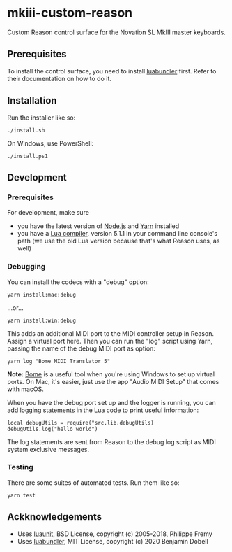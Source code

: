 # mkiii-custom-reason

Custom Reason control surface for the Novation SL MkIII master keyboards.

## Prerequisites

To install the control surface, you need to install [luabundler](https://github.com/Benjamin-Dobell/luabundler) first.
Refer to their documentation on how to do it.

## Installation

Run the installer like so:

```
./install.sh
```

On Windows, use PowerShell:

```
./install.ps1
```

## Development

### Prerequisites

For development, make sure

* you have the latest version of [Node.js](https://nodejs.org/) and [Yarn](https://yarnpkg.com/) installed
* you have a [Lua compiler](https://www.lua.org/home.html), version 5.1.1 in your command line console's path (we use the old Lua version because that's what Reason uses, as well)

### Debugging

You can install the codecs with a "debug" option:

```
yarn install:mac:debug
```

...or...

```
yarn install:win:debug
```

This adds an additional MIDI port to the MIDI controller setup in Reason. Assign a virtual port here. Then you can run the "log" script using Yarn, passing the name of the debug MIDI port as option:

```
yarn log "Bome MIDI Translator 5"
```

**Note:** [Bome](https://www.bome.com/products/miditranslator) is a useful tool when you're using Windows to set up virtual ports. On Mac, it's easier, just use the app "Audio MIDI Setup" that comes with macOS.

When you have the debug port set up and the logger is running, you can add logging statements in the Lua code to print useful information:

```
local debugUtils = require("src.lib.debugUtils)
debugUtils.log("hello world")
```

The log statements are sent from Reason to the debug log script as MIDI system exclusive messages.

### Testing

There are some suites of automated tests. Run them like so:

```
yarn test
```

## Ackknowledgements

* Uses [luaunit](https://github.com/bluebird75/luaunit), BSD License, copyright (c) 2005-2018, Philippe Fremy
* Uses [luabundler](https://github.com/Benjamin-Dobell/luabundler), MIT License, copyright (c) 2020 Benjamin Dobell
